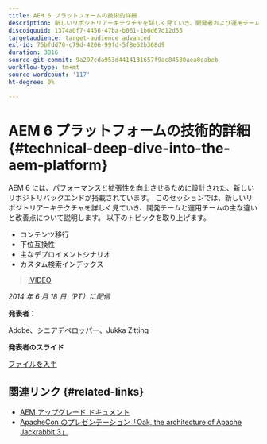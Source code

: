 ```yaml
---
title: AEM 6 プラットフォームの技術的詳細
description: 新しいリポジトリアーキテクチャを詳しく見ていき、開発者および運用チーム向けの主な違いと改善点について説明します。
discoiquuid: 1374a0f7-4456-47ba-b061-1b6d67d12d55
targetaudience: target-audience advanced
exl-id: 75bfdd70-c79d-4206-99fd-5f8e62b368d9
duration: 3816
source-git-commit: 9a297cda953d4414131657f9ac84580aea0eabeb
workflow-type: tm+mt
source-wordcount: '117'
ht-degree: 0%

---
```


# AEM 6 プラットフォームの技術的詳細{#technical-deep-dive-into-the-aem-platform}

AEM 6 には、パフォーマンスと拡張性を向上させるために設計された、新しいリポジトリバックエンドが搭載されています。 このセッションでは、新しいリポジトリアーキテクチャを詳しく見ていき、開発チームと運用チームの主な違いと改善点について説明します。 以下のトピックを取り上げます。

* コンテンツ移行
* 下位互換性
* 主なデプロイメントシナリオ
* カスタム検索インデックス

>[!VIDEO](https://video.tv.adobe.com/v/19518/?quality=9)

*2014 年 6 月 18 日（PT）に配信*

**発表者：**

Adobe、シニアデベロッパー、Jukka Zitting

**発表者のスライド**

[ファイルを入手](assets/technical-deep-dive-of-the-aem-6-platform.pdf)

## 関連リンク {#related-links}

* [AEM アップグレード ドキュメント ](https://docs.adobe.com/content/docs/en/aem/6-0/deploy/upgrade.html)
* [ApacheCon のプレゼンテーション「Oak, the architecture of Apache Jackrabbit 3」 ](https://www.slideshare.net/jukka/oak-the-architecture-of-apache-jackrabbit-3)
